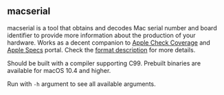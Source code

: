 ## macserial

macserial is a tool that obtains and decodes Mac serial number and board identifier to provide more information about the production of your hardware. Works as a decent companion to [Apple Check Coverage](https://checkcoverage.apple.com) and [Apple Specs](http://support-sp.apple.com/sp/index?page=cpuspec&cc=HTD5) portal. Check the [format description](https://github.com/acidanthera/OpenCorePkg/blob/master/Utilities/macserial/FORMAT.md) for more details.

Should be built with a compiler supporting C99. Prebuilt binaries are available for macOS 10.4 and higher.

Run with `-h` argument to see all available arguments.
